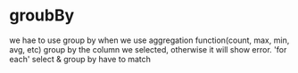 # groubBy
we hae to use group by when we use aggregation function(count, max, min, avg, etc)
group by the column we selected, otherwise it will show error. 'for each'
select & group by have to match

